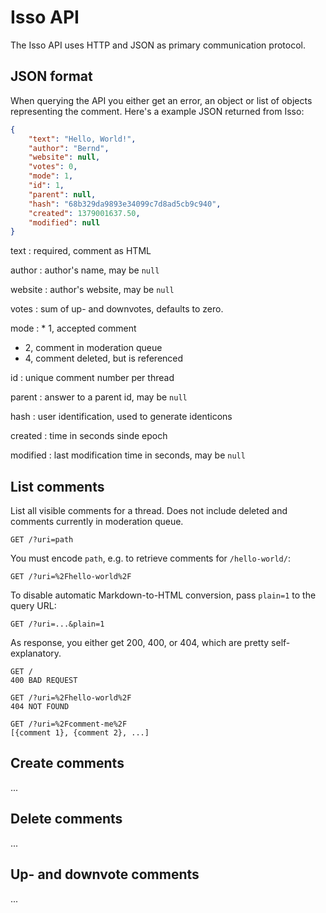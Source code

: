 Isso API
========

The Isso API uses HTTP and JSON as primary communication protocol.


## JSON format

When querying the API you either get an error, an object or list of objects
representing the comment. Here's a example JSON returned from Isso:

```json
{
    "text": "Hello, World!",
    "author": "Bernd",
    "website": null,
    "votes": 0,
    "mode": 1,
    "id": 1,
    "parent": null,
    "hash": "68b329da9893e34099c7d8ad5cb9c940",
    "created": 1379001637.50,
    "modified": null
}
```

text
: required, comment as HTML

author
: author's name, may be `null`

website
: author's website, may be `null`

votes
: sum of up- and downvotes, defaults to zero.

mode
: * 1, accepted comment
  * 2, comment in moderation queue
  * 4, comment deleted, but is referenced

id
: unique comment number per thread

parent
: answer to a parent id, may be `null`

hash
: user identification, used to generate identicons

created
: time in seconds sinde epoch

modified
: last modification time in seconds, may be `null`


## List comments

List all visible comments for a thread. Does not include deleted and
comments currently in moderation queue.

    GET /?uri=path

You must encode `path`, e.g. to retrieve comments for `/hello-world/`:

    GET /?uri=%2Fhello-world%2F

To disable automatic Markdown-to-HTML conversion, pass `plain=1` to the
query URL:

    GET /?uri=...&plain=1

As response, you either get 200, 400, or 404, which are pretty self-explanatory.

    GET /
    400 BAD REQUEST

    GET /?uri=%2Fhello-world%2F
    404 NOT FOUND

    GET /?uri=%2Fcomment-me%2F
    [{comment 1}, {comment 2}, ...]


## Create comments

...


## Delete comments

...


## Up- and downvote comments

...
